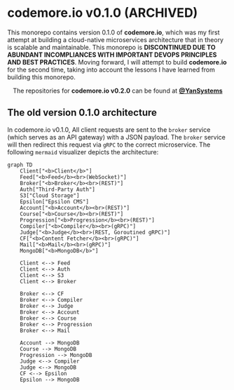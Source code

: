 # codemore.io v0.1.0 (ARCHIVED)

This monorepo contains version 0.1.0 of **codemore.io**, which was my first attempt at building a cloud-native microservices architecture that in theory is scalable and maintainable. This monorepo is **DISCONTINUED DUE TO ABUNDANT INCOMPLIANCES WITH IMPORTANT DEVOPS PRINCIPLES AND BEST PRACTICES**. Moving forward, I will attempt to build **codemore.io** for the second time, taking into account the lessons I have learned from building this monorepo. 

<p align="center">The repositories for <b>codemore.io v0.2.0</b> can be found at <b><a href="https://github.com/YanSystems">@YanSystems</a></b></p>

<!-- <h3 align="center"> Live App 🚀 | Demo 📹 | Documentation 🔍 | Source 📦 </h3> -->

## The old version 0.1.0 architecture

In codemore.io v0.1.0, All client requests are sent to the `broker` service (which serves as an API gateway) with a JSON payload. The `broker` service will then redirect this request via `gRPC` to the correct microservice. The following `mermaid` visualizer depicts the architecture:

```mermaid
graph TD
    Client["<b>Client</b>"]
    Feed["<b>Feed</b><br>(WebSocket)"]
    Broker["<b>Broker</b><br>(REST)"]
    Auth["Third-Party Auth"]
    S3["Cloud Storage"]
    Epsilon["Epsilon CMS"]
    Account["<b>Account</b><br>(REST)"]
    Course["<b>Course</b><br>(REST)"]
    Progression["<b>Progression</b><br>(REST)"]
    Compiler["<b>Compiler</b><br>(gRPC)"]
    Judge["<b>Judge</b><br>(REST, Goroutined gRPC)"]
    CF["<b>Content Fetcher</b><br>(gRPC)"]
    Mail["<b>Mail</b><br>(gRPC)"]
    MongoDB["<b>MongoDB</b>"]

    Client <--> Feed
    Client <--> Auth
    Client <--> S3
    Client <--> Broker

    Broker <--> CF
    Broker <--> Compiler
    Broker <--> Judge
    Broker <--> Account
    Broker <--> Course
    Broker <--> Progression
    Broker <--> Mail

    Account --> MongoDB
    Course --> MongoDB
    Progression --> MongoDB
    Judge <--> Compiler
    Judge <--> MongoDB
    CF <--> Epsilon
    Epsilon --> MongoDB
```
